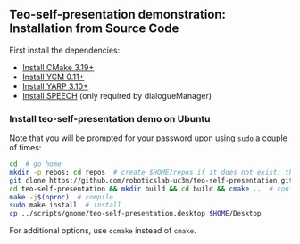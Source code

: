 ## Teo-self-presentation demonstration: Installation from Source Code

First install the dependencies:
- [Install CMake 3.19+](https://github.com/roboticslab-uc3m/installation-guides/blob/master/docs/install-cmake.md)
- [Install YCM 0.11+](https://github.com/roboticslab-uc3m/installation-guides/blob/master/docs/install-ycm.md)
- [Install YARP 3.10+](https://github.com/roboticslab-uc3m/installation-guides/blob/master/docs/install-yarp.md)
- [Install SPEECH](https://github.com/roboticslab-uc3m/speech/blob/master/doc/speech-install.md) (only required by dialogueManager)

### Install teo-self-presentation demo on Ubuntu

Note that you will be prompted for your password upon using `sudo` a couple of times:

```bash
cd  # go home
mkdir -p repos; cd repos  # create $HOME/repos if it does not exist; then, enter it
git clone https://github.com/roboticslab-uc3m/teo-self-presentation.git  # download sources
cd teo-self-presentation && mkdir build && cd build && cmake ..  # configure via CMake
make -j$(nproc)  # compile
sudo make install  # install
cp ../scripts/gnome/teo-self-presentation.desktop $HOME/Desktop
```

For additional options, use `ccmake` instead of `cmake`.
